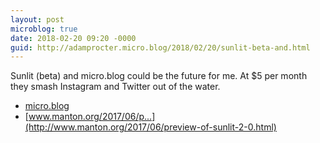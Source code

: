 ```yaml
---
layout: post
microblog: true
date: 2018-02-20 09:20 -0000
guid: http://adamprocter.micro.blog/2018/02/20/sunlit-beta-and.html
---
```

Sunlit (beta) and micro.blog could be the future for me. At $5 per month they smash Instagram and Twitter out of the water. 

- [micro.blog](http://micro.blog)
- [www.manton.org/2017/06/p...](http://www.manton.org/2017/06/preview-of-sunlit-2-0.html)
